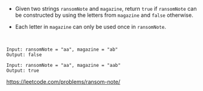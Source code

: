 - Given two strings `ransomNote` and `magazine`, return `true` if `ransomNote` can be constructed by using the letters from `magazine` and `false` otherwise.

- Each letter in `magazine` can only be used once in `ransomNote`.

<br>

```
Input: ransomNote = "aa", magazine = "ab"
Output: false
```

```
Input: ransomNote = "aa", magazine = "aab"
Output: true
```

https://leetcode.com/problems/ransom-note/